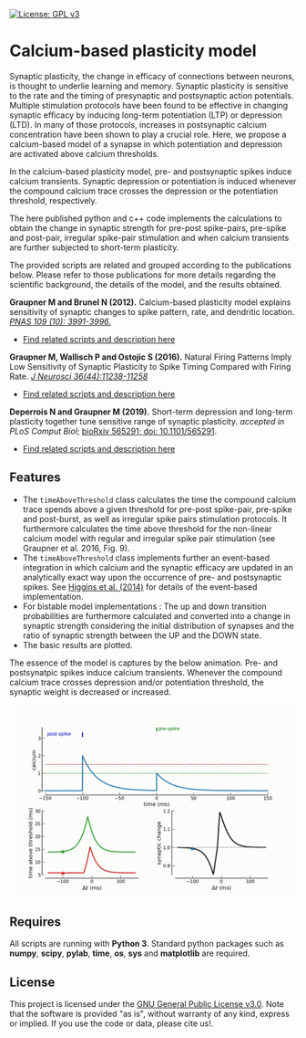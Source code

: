 [![License: GPL v3](https://img.shields.io/badge/License-GPLv3-blue.svg)](https://www.gnu.org/licenses/gpl-3.0)

Calcium-based plasticity model
==============================

Synaptic plasticity, the change in efficacy of connections between neurons, is thought to underlie learning and memory.
Synaptic plasticity is sensitive to the rate and the timing of presynaptic and postsynaptic action potentials.
Multiple stimulation protocols have been found to be effective in changing synaptic efficacy by inducing
long-term potentiation (LTP) or depression (LTD).  In many of those protocols, increases in postsynaptic calcium concentration
have been shown to play a crucial role.  Here, we propose a calcium-based model of a synapse in which potentiation
and depression are activated above calcium thresholds.

In the calcium-based plasticity model, pre- and postsynaptic spikes induce calcium transients.
Synaptic depression or potentiation is induced whenever the compound calcium trace crosses the
depression or the potentiation threshold, respectively.

The here published python and c++ code implements the calculations to obtain the change in synaptic strength
for pre-post spike-pairs, pre-spike and post-pair, irregular spike-pair stimulation and when calcium transients
are further subjected to short-term plasticity.

The provided scripts are related and grouped according to the publications below. Please refer to those publications
for  more details regarding the scientific background, the details of the model, and the results obtained.

**Graupner M and Brunel N (2012).**
Calcium-based plasticity model explains sensitivity of synaptic changes to spike pattern, rate, and dendritic location. 
[*PNAS 109 (10): 3991-3996.*](http://www.pnas.org/content/109/10/3991.abstract)
* [Find related scripts and description here](Graupner2012PNAS/graupner2012.md)

**Graupner M, Wallisch P and Ostojic S (2016).**
Natural Firing Patterns Imply Low Sensitivity of Synaptic Plasticity to Spike Timing Compared with Firing Rate. 
[*J Neurosci 36(44):11238-11258*](http://www.jneurosci.org/content/36/44/11238)
* [Find related scripts and description here](Graupner2016JNeurosci/graupner2016.md)

**Deperrois N and Graupner M (2019).**
Short-term depression and long-term plasticity together tune sensitive range of synaptic plasticity.
*accepted in PLoS Comput Biol*; [bioRxiv 565291; doi: 10.1101/565291](https://doi.org/10.1101/565291).
* [Find related scripts and description here](Deperrois2019PlosComputBiol/deperrois2020.md)



Features
-----------
* The `timeAboveThreshold` class calculates the time the compound calcium trace spends above a given threshold
for pre-post spike-pair, pre-spike and post-burst, as well as irregular spike pairs stimulation protocols.
It furthermore calculates the time above threshold for the non-linear calcium model with regular and irregular spike
pair stimulation (see Graupner et al. 2016, Fig. 9).
* The `timeAboveThreshold` class implements further an event-based integration in which calcium and the synaptic efficacy
are updated in an analytically exact way upon the occurrence of pre- and postsynaptic spikes. See [Higgins
et al. (2014)]() for details of the event-based implementation.
* For bistable model implementations : The up and down transition probabilities are furthermore calculated and converted
into a change in synaptic strength considering the initial distribution of synapses and the ratio of synaptic strength between the UP and the DOWN state.
* The basic results are plotted. 

The essence of the model is captures by the below animation. Pre- and postsynatpic spikes induce calcium transients. Whenever the
compound calcium trace crosses depression and/or potentiation threshold, the synaptic weight is decreased or increased.

<img src="ca-based-model_STDP.gif" width="700px" />

Requires
-----------
All scripts are running with **Python 3**.
Standard python packages such as **numpy**, **scipy**, **pylab**, **time**, **os**,  **sys** and **matplotlib** are required.

License
-----------
This project is licensed under the [GNU General Public License v3.0](https://www.gnu.org/licenses/gpl-3.0).
Note that the software is provided "as is", without warranty of any kind, express or implied.
If you use the code or data, please cite us!.


